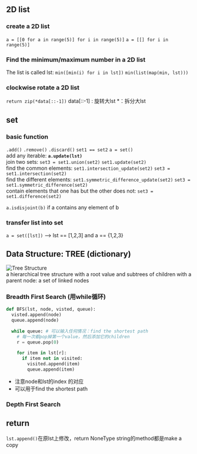 ## 2D list
### create a 2D list
`a = [[0 for a in range(5)] for i in range(5)]`
`a = [[] for i in range(5)]`  
### Find the minimum/maximum number in a 2D list
The list is called lst: `min([min(i) for i in lst])`
`min(list(map(min, lst)))`

### clockwise rotate a 2D list
`return zip(*data[::-1])`
data[::-1] : 旋转大lst
 *：拆分大lst

## set 
### basic function
`.add()` `.remove()` `.discard()` `set1 == set2`  `a = set()`  
add any iterable: **`a.update(lst)`**  
join two sets: `set3 = set1.union(set2)` `set1.update(set2)`  
find the common elements: `set1.intersection_update(set2)` `set3 = set1.intersection(set2)`  
find the different elements: `set1.symmetric_difference_update(set2)` `set3 = set1.symmetric_difference(set2)`  
contain elements that one has but the other does not: `set3 = set1.difference(set2)`

`a.isdisjoint(b)` if a contains any element of b  

### transfer list into set
`a = set([lst])` --> lst == [1,2,3] and a == {1,2,3}

## Data Structure: TREE (dictionary)
![Tree Structure](https://media.geeksforgeeks.org/wp-content/cdn-uploads/binary-tree-to-DLL.png)  
a hierarchical tree structure with a root value and subtrees of children with a parent node: a set of linked nodes
### Breadth First Search (用while循环)
```python
def BFS(lst, node, visted, queue):
  visted.append(node)
  queue.append(node)
  
  while queue: # 可以输入任何情况：find the shortest path
    # 每一次都pop掉第一个value，然后添加它的children
    r = queue.pop(0)
    
    for item in lst[r]:
      if item not in visited:
        visited.append(item)
        queue.append(item)
```
* 注意node和lst的index 的对应
* 可以用于find the shortest path


### Depth First Search


## return 
`lst.append()`在原lst上修改，return NoneType
string的method都是make a copy



